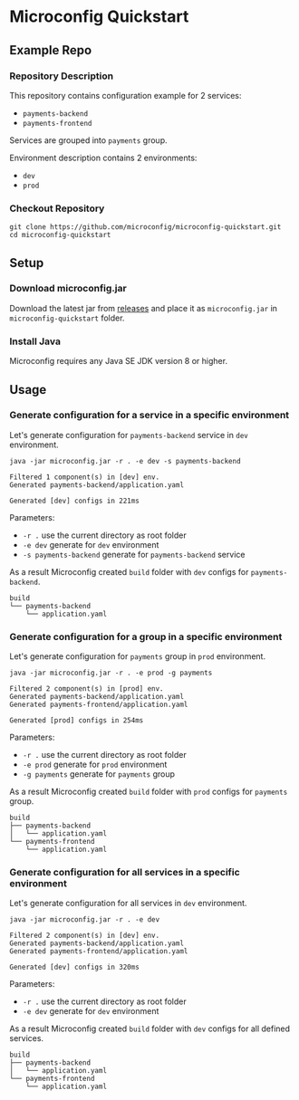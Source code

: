 # Microconfig Quickstart

## Example Repo

### Repository Description
This repository contains configuration example for 2 services:
* `payments-backend` 
* `payments-frontend`

Services are grouped into `payments` group.

Environment description contains 2 environments:
* `dev`
* `prod`

### Checkout Repository
```shell script
git clone https://github.com/microconfig/microconfig-quickstart.git
cd microconfig-quickstart
```

## Setup

### Download microconfig.jar 
Download the latest jar from [releases](https://www.google.com) and place it as `microconfig.jar` in `microconfig-quickstart` folder.  

### Install Java
Microconfig requires any Java SE JDK version 8 or higher. 

## Usage

### Generate configuration for a service in a specific environment
Let's generate configuration for `payments-backend` service in `dev` environment.

```shell script
java -jar microconfig.jar -r . -e dev -s payments-backend

Filtered 1 component(s) in [dev] env.
Generated payments-backend/application.yaml

Generated [dev] configs in 221ms
```

Parameters: 
* `-r .` use the current directory as root folder
* `-e dev` generate for `dev` environment
* `-s payments-backend` generate for `payments-backend` service

As a result Microconfig created `build` folder with `dev` configs for `payments-backend`.
```
build
└── payments-backend
    └── application.yaml
```  

### Generate configuration for a group in a specific environment
Let's generate configuration for `payments` group in `prod` environment.

```shell script
java -jar microconfig.jar -r . -e prod -g payments

Filtered 2 component(s) in [prod] env.
Generated payments-backend/application.yaml
Generated payments-frontend/application.yaml

Generated [prod] configs in 254ms
```

Parameters: 
* `-r .` use the current directory as root folder
* `-e prod` generate for `prod` environment
* `-g payments` generate for `payments` group

As a result Microconfig created `build` folder with `prod` configs for `payments` group.
```
build
├── payments-backend
│   └── application.yaml
└── payments-frontend
    └── application.yaml
```  

### Generate configuration for all services in a specific environment
Let's generate configuration for all services in `dev` environment.

```shell script
java -jar microconfig.jar -r . -e dev

Filtered 2 component(s) in [dev] env.
Generated payments-backend/application.yaml
Generated payments-frontend/application.yaml

Generated [dev] configs in 320ms
```

Parameters: 
* `-r .` use the current directory as root folder
* `-e dev` generate for `dev` environment

As a result Microconfig created `build` folder with `dev` configs for all defined services.
```
build
├── payments-backend
│   └── application.yaml
└── payments-frontend
    └── application.yaml
```